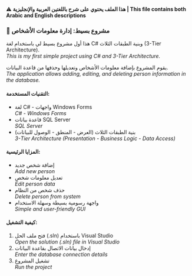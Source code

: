 ⚠️ **هذا الملف يحتوي على شرح باللغتين العربية والإنجليزية | This file contains both Arabic and English descriptions**

### 📌 مشروع بسيط: إدارة معلومات الأشخاص
هذا أول مشروع بسيط لي باستخدام لغة C# وبنية الطبقات الثلاث (3-Tier Architecture).  
*This is my first simple project using C# and 3-Tier Architecture.*

يقوم المشروع بإضافة معلومات الأشخاص وتعديلها وحذفها من قاعدة البيانات.  
*The application allows adding, editing, and deleting person information in the database.*

#### التقنيات المستخدمة:
- لغة C# - واجهات Windows Forms  
  *C# - Windows Forms*
- قاعدة بيانات SQL Server  
  *SQL Server*
- بنية الطبقات الثلاث (العرض - المنطق - الوصول للبيانات)  
  *3-Tier Architecture (Presentation - Business Logic - Data Access)*

#### المزايا الرئيسية:
- إضافة شخص جديد  
  *Add new person*
- تعديل معلومات شخص  
  *Edit person data*
- حذف شخص من النظام  
  *Delete person from system*
- واجهة رسومية بسيطة وسهلة الاستخدام  
  *Simple and user-friendly GUI*

#### كيفية التشغيل:
1. فتح ملف الحل (.sln) باستخدام Visual Studio  
   *Open the solution (.sln) file in Visual Studio*
2. إدخال بيانات الاتصال بقاعدة البيانات  
   *Enter the database connection details*
3. تشغيل المشروع  
   *Run the project*
